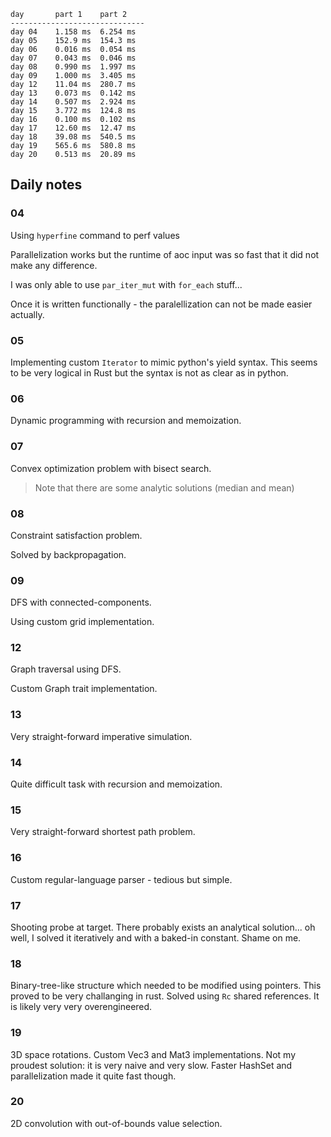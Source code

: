 ```
day       part 1    part 2    
------------------------------
day 04    1.158 ms  6.254 ms  
day 05    152.9 ms  154.3 ms  
day 06    0.016 ms  0.054 ms  
day 07    0.043 ms  0.046 ms  
day 08    0.990 ms  1.997 ms  
day 09    1.000 ms  3.405 ms  
day 12    11.04 ms  280.7 ms  
day 13    0.073 ms  0.142 ms  
day 14    0.507 ms  2.924 ms  
day 15    3.772 ms  124.8 ms  
day 16    0.100 ms  0.102 ms  
day 17    12.60 ms  12.47 ms  
day 18    39.08 ms  540.5 ms  
day 19    565.6 ms  580.8 ms  
day 20    0.513 ms  20.89 ms 
```

## Daily notes

### 04
Using `hyperfine` command to perf values

Parallelization works but the runtime of aoc input was so fast that it did not make any difference.

I was only able to use `par_iter_mut` with `for_each` stuff...

Once it is written functionally - the paralellization can not be made easier actually.

### 05

Implementing custom `Iterator` to mimic python's yield syntax.
This seems to be very logical in Rust but the syntax is not as clear as in python.

### 06

Dynamic programming with recursion and memoization.

### 07

Convex optimization problem with bisect search.

> Note that there are some analytic solutions (median and mean)

### 08

Constraint satisfaction problem.

Solved by backpropagation.

### 09

DFS with connected-components.

Using custom grid implementation.


### 12

Graph traversal using DFS.

Custom Graph trait implementation.


### 13

Very straight-forward imperative simulation.


### 14

Quite difficult task with recursion and memoization.


### 15

Very straight-forward shortest path problem.

### 16

Custom regular-language parser - tedious but simple.

### 17

Shooting probe at target. There probably exists an analytical solution... 
oh well, I solved it iteratively and with a baked-in constant. Shame on me.

### 18

Binary-tree-like structure which needed to be modified using pointers.
This proved to be very challanging in rust.
Solved using `Rc` shared references.
It is likely very very overengineered.

### 19

3D space rotations. Custom Vec3 and Mat3 implementations. 
Not my proudest solution: it is very naive and very slow.
Faster HashSet and parallelization made it quite fast though.

### 20

2D convolution with out-of-bounds value selection.

